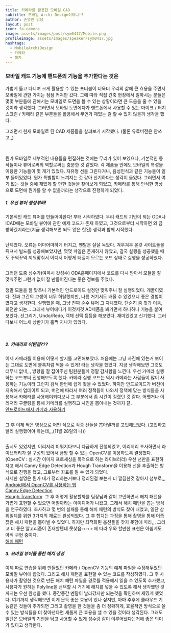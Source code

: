 ```yaml
---
title: 카메라를 활용한 모바일 CAD
subtitle: 모바일 Archi Design이라니!?
author: 손영민 담당
layout: post
icon: fa-camera
image: assets/images/post/sym0417/Mobile.png
profileimage: assets/images/speaker/sym0417.jpg
hashtags: 
  - MobileArchiDesign
  - 카메라
  - 해치
---
```


### 모바일 캐드 기능에 핸드폰의 기능을 추가한다는 것은

가볍게 들고 다니며 크게 활용할 수 있는 포터블이 더욱더 우리의 삶에 큰 효용을 주면서 모바일에 관한 가치는 점점 커져만 갔다. 그에 따라 직접 건축 현장에서 일하시는 분들은 몇몇 부분들에 관해서는 모바일로 도면을 볼 수 있는 상황이라면 큰 도움을 줄 수 있을 것이라 생각했다. 그러면서 모바일 도면에다가 핸드폰에서 사용할 수 있는 마이크 / 터치스크린 / 카메라 같은 부분들을 활용해서 무언가 재밌는 걸 할 수 있지 않을까 생각을 했다.

그러면서 현재 모바일로 된 CAD 제품들을 살펴보기 시작했다. (물론 유료버전은 안쓰고,,)

<span class="image centered"><img src="{{ 'assets/images/post/sym0417/pic_01.png' | relative_url }}" alt="" /></span>
<span class="image centered"><img src="{{ 'assets/images/post/sym0417/pic_02.png' | relative_url }}" alt="" /></span>

뭔가 모바일로 세부적인 내용들을 편집하는 것에는 무리가 있어 보였으나, 기본적인 동작들이나 뷰어로써의 역할로써는 충분한 것 같았다.
각 제품들 안에도 모바일의 특성을 이용한 기능들이 몇 개가 있었다. 자유형 선을 그린다거나, 음성인식과 같은 기능들이 일부 들어있었다. 뭔가 특별함이 느껴지는 것 같아 신기하다는 생각이 들었다. 그러면서 여기 없는 것들 중에 재밌게 할 만한 것들을 찾아보게 되었고, 카메라를 통해 인식한 영상으로 도면에 뭔가를 할 수 없을까라는 생각으로 진행하게 되었다.

##### 1.	우선 뷰어 생성부터!

기본적인 캐드 뷰어를 만들어야한다! 부터 시작하였다. 우리 캐드의 기반이 되는 ODA나 ICAD에는 모바일 뷰어에 관한 예제 코드가 존재 하였고, 그것으로부터 시작하면 와 금방하겠지라는(지금 생각해보면 되도 않은 헛된) 생각과 함께 시작했다. 

<span class="image centered"><img src="{{ 'assets/images/post/sym0417/pic_03.png' | relative_url }}" alt="" /></span>

난제였다. 오류는 어마어마하게 터지고, 멘탈은 살살 녹았다. 겨우겨우 온갖 사이트들을 뒤져서 빌드를 성공해보았지만, 몇몇 파일은 존재하지 않았고, 결국 실행을 성공했을 때도 꾸역꾸역 끼워맞춰서 어디서 어떻게 터질지 모르는 코드 상태로 실행을 성공하였다.

<span class="image centered"><img src="{{ 'assets/images/post/sym0417/pic_04.png' | relative_url }}" alt="" /></span>

그러던 도중 성수가(여윽시 갓성수) ODA홈페이지에서 코드를 다시 받아서 모듈을 잘 맞춰주면 그런거 없이 잘 만들어진다는 좋은 정보를 주었다.

정말 모듈을 잘 맞추니 기본적인 안드로이드 설정만 맞춰주니 잘 실행되었다. 개꿀이였다. 진짜 그간의 고생이 너무 허탈했지만, 나름 거기서도 배울 수 있었으니 좋은 경험이였다고 생각한다. 실행했을 때, 그냥 진짜 순수 뷰어 그 자체였다. 단순히 줌 핏과 이동, 회전만 되는... 그래서 뷰어에다가 이것저것 AD제품을 봐가면서 하나하나 기능을 붙여보았다. 선그리기, Undo/Redo, 객체 선택 등등을 해보았다. 재미있었고 신기했다. 그러다보니 어느새 상반기가 훌쩍 지나가 있었다.

<span class="image centered"><img src="{{ 'assets/images/post/sym0417/pic_06.png' | relative_url }}" alt="" /></span>
<span class="image centered"><img src="{{ 'assets/images/post/sym0417/pic_07.png' | relative_url }}" alt="" /></span>

##### 2.	카메라로 어떤걸???

이제 카메라를 이용해 어떻게 할지를 고민해보았다. 처음에는 그냥 사진에 있는거 보이는 그대로 도면에 블록처럼 찍을 수 있게! 라는 생각을 했었다. 지금 생각해보면 그것도 터무니 없네,,, 방향을 잘 잡아주신 팀원분들께 정말 감사함을 느낀다. 우선 카메라 실행하는 코드부터 진행해보도록 했다. 카메라 실행 코드는 역시 카메라는 사람들이 많이 사용하는 기능이라 그런지 검색 한번에 쉽게 찾을 수 있었다. 
하지만 안드로이드가 버전이 지속해서 업데이트 되고, 버전에 따라서 여러 정책들이 나와서 정책에 맞는 방식들을 사용해서 카메라를 사용해야되다보니 그 부분에서 좀 시간이 걸렸던 것 같다. 어쨋거나 이리저리 구글링을 통해 카메라를 실행하고 사진을 뽑아내는 것까지 끝.
<br><a href="https://duzi077.tistory.com/285" target="_blank">안드로이드에서 카메라 사용하기</a> 

<span class="image centered"><img src="{{ 'assets/images/post/sym0417/pic_08.png' | relative_url }}" alt="" /></span>

그 후 이제 찍은 영상으로 어떤 식으로 각종 선들을 뽑아낼까를 고민해보았다. (고민하고 빨리 실행했어야 하는데,,,(11월 28일의 나))

<span class="image centered"><img src="{{ 'assets/images/post/sym0417/pic_09.png' | relative_url }}" alt="" /></span>

출시도 있었지만, 이리저리 미뤄지다보니 다급하게 진행되었고, 이리저리 조사하면서 라이브러리가 잘 구성되 있어서 금방 할 수 있는 OpenCV를 이용하도록 결정했다. (OpenCV : 실시간 이미지 프로세싱을 목적으로 하는 라이브러리) 우선 선만을 표현하자고 해서 Canny Edge Detection과 Hough Transform을 이용해 선을 추출하는 방식으로 진행을 했고, 그로부터 좌표를 알 수 있게 되었다. 
<br>자세한 설명은 뭔가 내가 정리하는거보다 정리된걸 보는게 더 깔끔한것 같아서 첨부로,,,
<br><a href="https://brunch.co.kr/@mystoryg/76" target="_blank">Android에서 OpcnCV를 사용하는 법</a>
<br><a href="https://carstart.tistory.com/188" target="_blank">Canny Edge Detection</a> 
<br><a href="https://wkdtjsgur100.github.io/Hough-Transform/" target="_blank">Hough Transform</a> 
<span class="image centered"><img src="{{ 'assets/images/post/sym0417/pic_10.png' | relative_url }}" alt="" /></span>
그 후 어떻게 활용할까를 팀장님과 같이 고민하면서 해치 패턴을 가볍게 표현할 수 있으면 어떨까라는 아이디어가 나왔고, 그래서 해치 패턴을 뽑는 방식을 연구하였다. 조사하고 몇 번의 실패를 통해 해치 패턴의 방식도 찾아 내었고, 일단 삼위일체를 위한 3가지의 재료는 완성되었다. 그 후 합치는 과정을 통해 촬영을 통해 어줍잖은 해치 패턴을 뽑아낼 수 있었다. 하지만 최적화된 옵션들을 찾지 못함에 따라,,, 그리고 더 좋은 알고리즘이 존재할텐데 못찾음ㅠㅠㅜ에 따라 우와 할만한 표현은 아쉽게도 아직 구현 중이다.
<br><a href="https://thesourcecad.com/custom-hatch-autocad/" target="_blank">해치 패턴</a> 


##### 3.	모바일 뷰어를 통한 해치 생성

이제 따로 연습을 위해 만들었던 카메라 / OpenCV 기능의 예제 파일을 수정해두었던 모바일 뷰어에 합쳤다. 그리고 해치 패턴을 표현할 수 있는 코드를 작성하였다. 그 후 사용자가 촬영한 것으로 만든 해치 패턴 파일을 경로를 적용해서 읽을 수 있도록 추가했고, 사용자가 원하는 Polyline을 선택할 시 거기에 해치를 넣을 수 있도록 해서 생각했던 것까지는 우선 완성을 했다. 중간중간 멘탈이 날라갔지만 되는것을 확인하며 재밌게 했었다. 여기까지 생각해보면 이게 문득 좋은 효용이 있나 싶지만, 아마 추후에 클라우드 기능같은 것들이 추가되면 그리고 촬영을 한 것들을 좀 더 정확하게, 효율적인 방식으로 쓸 수 있는 방식들을 더 찾아낸다면 새롭게 큰 효용을 낼 수 있을 것이라 생각된다. 그래도 일단은 모바일의 기반을 닦고 사용할 수 있게 성수랑 같이 이루어냈다는거에 좋은 의미가 있다고 생각한다. 

<span class="image centered"><img src="{{ 'assets/images/post/sym0417/pic_11.png' | relative_url }}" alt="" /></span>
<span class="image centered"><img src="{{ 'assets/images/post/sym0417/pic_12.png' | relative_url }}" alt="" /></span>